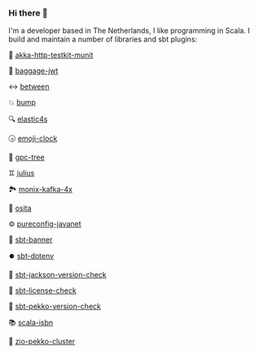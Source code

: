 ### Hi there 👋

I'm a developer based in The Netherlands, I like programming in Scala. I build and maintain a number of libraries and sbt plugins:

🚧 [akka-http-testkit-munit](https://github.com/Philippus/akka-http-testkit-munit/)

🛄 [baggage-jwt](https://github.com/Philippus/baggage-jwt/)

↔️ [between](https://github.com/Philippus/between/)

💥 [bump](https://github.com/Philippus/bump/)

🔍 [elastic4s](https://github.com/Philippus/elastic4s/)

🕟 [emoji-clock](https://github.com/Philippus/emoji-clock/)

🌳 [gpc-tree](https://github.com/Philippus/gpc-tree)

♊️ [julius](https://github.com/philippus/julius)

🏞️ [monix-kafka-4x](https://github.com/Philippus/monix-kafka-4x)

🧸 [osita](https://github.com/Philippus/osita)

⚙️ [pureconfig-javanet](https://github.com/Philippus/pureconfig-javanet)

🚩 [sbt-banner](https://github.com/philippus/sbt-banner)

⏺️ [sbt-dotenv](https://github.com/Philippus/sbt-dotenv)

🎃 [sbt-jackson-version-check](https://github.com/Philippus/sbt-jackson-version-check)

📝 [sbt-license-check](https://github.com/Philippus/sbt-license-check)

🌽 [sbt-pekko-version-check](https://github.com/Philippus/sbt-pekko-version-check)

📚 [scala-isbn](https://github.com/philippus/scala-isbn)

🌌 [zio-pekko-cluster](https://github.com/Philippus/zio-pekko-cluster)

